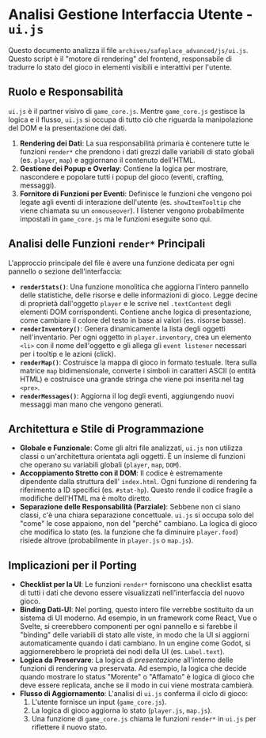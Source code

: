# Analisi Gestione Interfaccia Utente - `ui.js`

Questo documento analizza il file `archives/safeplace_advanced/js/ui.js`. Questo script è il "motore di rendering" del frontend, responsabile di tradurre lo stato del gioco in elementi visibili e interattivi per l'utente.

## Ruolo e Responsabilità

`ui.js` è il partner visivo di `game_core.js`. Mentre `game_core.js` gestisce la logica e il flusso, `ui.js` si occupa di tutto ciò che riguarda la manipolazione del DOM e la presentazione dei dati.

1.  **Rendering dei Dati**: La sua responsabilità primaria è contenere tutte le funzioni `render*` che prendono i dati grezzi dalle variabili di stato globali (es. `player`, `map`) e aggiornano il contenuto dell'HTML.
2.  **Gestione dei Popup e Overlay**: Contiene la logica per mostrare, nascondere e popolare tutti i popup del gioco (eventi, crafting, messaggi).
3.  **Fornitore di Funzioni per Eventi**: Definisce le funzioni che vengono poi legate agli eventi di interazione dell'utente (es. `showItemTooltip` che viene chiamata su un `onmouseover`). I listener vengono probabilmente impostati in `game_core.js` ma le funzioni eseguite sono qui.

## Analisi delle Funzioni `render*` Principali

L'approccio principale del file è avere una funzione dedicata per ogni pannello o sezione dell'interfaccia:

*   **`renderStats()`**: Una funzione monolitica che aggiorna l'intero pannello delle statistiche, delle risorse e delle informazioni di gioco. Legge decine di proprietà dall'oggetto `player` e le scrive nel `.textContent` degli elementi DOM corrispondenti. Contiene anche logica di presentazione, come cambiare il colore del testo in base ai valori (es. risorse basse).
*   **`renderInventory()`**: Genera dinamicamente la lista degli oggetti nell'inventario. Per ogni oggetto in `player.inventory`, crea un elemento `<li>` con il nome dell'oggetto e gli allega gli `event listener` necessari per i tooltip e le azioni (click).
*   **`renderMap()`**: Costruisce la mappa di gioco in formato testuale. Itera sulla matrice `map` bidimensionale, converte i simboli in caratteri ASCII (o entità HTML) e costruisce una grande stringa che viene poi inserita nel tag `<pre>`.
*   **`renderMessages()`**: Aggiorna il log degli eventi, aggiungendo nuovi messaggi man mano che vengono generati.

## Architettura e Stile di Programmazione

*   **Globale e Funzionale**: Come gli altri file analizzati, `ui.js` non utilizza classi o un'architettura orientata agli oggetti. È un insieme di funzioni che operano su variabili globali (`player`, `map`, `DOM`).
*   **Accoppiamento Stretto con il DOM**: Il codice è estremamente dipendente dalla struttura dell' `index.html`. Ogni funzione di rendering fa riferimento a ID specifici (es. `#stat-hp`). Questo rende il codice fragile a modifiche dell'HTML ma è molto diretto.
*   **Separazione delle Responsabilità (Parziale)**: Sebbene non ci siano classi, c'è una chiara separazione concettuale. `ui.js` si occupa solo del "come" le cose appaiono, non del "perché" cambiano. La logica di gioco che modifica lo stato (es. la funzione che fa diminuire `player.food`) risiede altrove (probabilmente in `player.js` o `map.js`).

## Implicazioni per il Porting

*   **Checklist per la UI**: Le funzioni `render*` forniscono una checklist esatta di tutti i dati che devono essere visualizzati nell'interfaccia del nuovo gioco.
*   **Binding Dati-UI**: Nel porting, questo intero file verrebbe sostituito da un sistema di UI moderno. Ad esempio, in un framework come React, Vue o Svelte, si creerebbero componenti per ogni pannello e si farebbe il "binding" delle variabili di stato alle viste, in modo che la UI si aggiorni automaticamente quando i dati cambiano. In un engine come Godot, si aggiornerebbero le proprietà dei nodi della UI (es. `Label.text`).
*   **Logica da Preservare**: La logica di *presentazione* all'interno delle funzioni di rendering va preservata. Ad esempio, la logica che decide quando mostrare lo status "Morente" o "Affamato" è logica di gioco che deve essere replicata, anche se il modo in cui viene mostrata cambierà.
*   **Flusso di Aggiornamento**: L'analisi di `ui.js` conferma il ciclo di gioco:
    1. L'utente fornisce un input (`game_core.js`).
    2. La logica di gioco aggiorna lo stato (`player.js`, `map.js`).
    3. Una funzione di `game_core.js` chiama le funzioni `render*` in `ui.js` per riflettere il nuovo stato.
